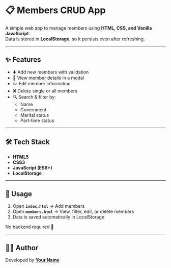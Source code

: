 # 📋 Members CRUD App

A simple web app to manage members using **HTML, CSS, and Vanilla JavaScript**.  
Data is stored in **LocalStorage**, so it persists even after refreshing.

---

## ✨ Features
- ➕ Add new members with validation  
- 👀 View member details in a modal  
- ✏️ Edit member information  
- ❌ Delete single or all members  
- 🔍 Search & filter by:
  - Name  
  - Government  
  - Marital status  
  - Part-time status  

---

## 🛠️ Tech Stack
- **HTML5**  
- **CSS3**  
- **JavaScript (ES6+)**  
- **LocalStorage**

---

## 📖 Usage
1. Open **`index.html`** → Add members  
2. Open **`members.html`** → View, filter, edit, or delete members  
3. Data is saved automatically in LocalStorage  

No backend required 🚀  

---


## 👨‍💻 Author
Developed by **[Your Name](https://github.com/your-username)**  
